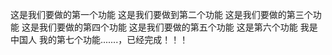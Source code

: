 这是我们要做的第一个功能
这是我们要做到第二个功能
这是我们要做的第三个功能
这是我们要做的第四个功能
这是我们要做的第五个功能
这是第六个功能 
我是中国人
我的第七个功能.......，已经完成！！！